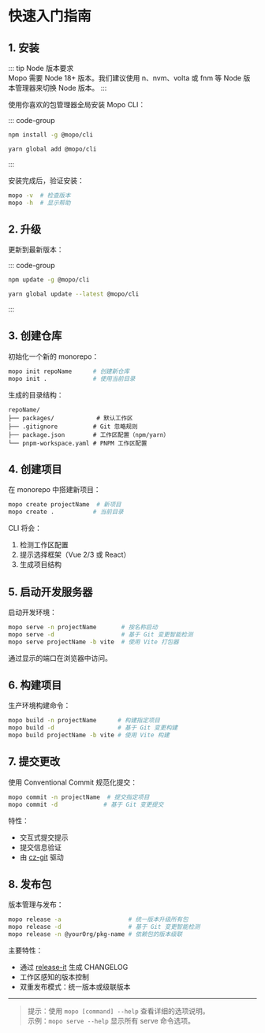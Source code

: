 # 快速入门指南

## 1. 安装

::: tip
Node 版本要求  
Mopo 需要 Node 18+ 版本。我们建议使用 n、nvm、volta 或 fnm 等 Node 版本管理器来切换 Node 版本。
:::

使用你喜欢的包管理器全局安装 Mopo CLI：

::: code-group

```bash [npm]
npm install -g @mopo/cli
```

```bash [yarn]
yarn global add @mopo/cli
```

:::

安装完成后，验证安装：

```bash
mopo -v  # 检查版本
mopo -h  # 显示帮助
```

## 2. 升级

更新到最新版本：

::: code-group

```bash [npm]
npm update -g @mopo/cli
```

```bash [yarn]
yarn global update --latest @mopo/cli
```

:::

## 3. 创建仓库

初始化一个新的 monorepo：

```bash
mopo init repoName      # 创建新仓库
mopo init .             # 使用当前目录
```

生成的目录结构：
```
repoName/
├── packages/            # 默认工作区
├── .gitignore          # Git 忽略规则
├── package.json        # 工作区配置（npm/yarn）
└── pnpm-workspace.yaml # PNPM 工作区配置
```

## 4. 创建项目

在 monorepo 中搭建新项目：

```bash
mopo create projectName  # 新项目
mopo create .           # 当前目录
```

CLI 将会：
1. 检测工作区配置
2. 提示选择框架（Vue 2/3 或 React）
3. 生成项目结构

## 5. 启动开发服务器

启动开发环境：

```bash
mopo serve -n projectName       # 按名称启动
mopo serve -d                   # 基于 Git 变更智能检测
mopo serve projectName -b vite  # 使用 Vite 打包器
```

通过显示的端口在浏览器中访问。

## 6. 构建项目

生产环境构建命令：

```bash
mopo build -n projectName      # 构建指定项目
mopo build -d                  # 基于 Git 变更构建
mopo build projectName -b vite # 使用 Vite 构建
```

## 7. 提交更改

使用 Conventional Commit 规范化提交：

```bash
mopo commit -n projectName  # 提交指定项目
mopo commit -d             # 基于 Git 变更提交
```

特性：
- 交互式提交提示
- 提交信息验证
- 由 [cz-git](https://github.com/Zhengqbbb/cz-git) 驱动

## 8. 发布包

版本管理与发布：

```bash
mopo release -a                   # 统一版本升级所有包
mopo release -d                   # 基于 Git 变更智能检测
mopo release -n @yourOrg/pkg-name # 依赖包的版本级联
```

主要特性：
- 通过 [release-it](https://github.com/release-it/release-it) 生成 CHANGELOG
- 工作区感知的版本控制
- 双重发布模式：统一版本或级联版本

---

> 提示：使用 `mopo [command] --help` 查看详细的选项说明。  
> 示例：`mopo serve --help` 显示所有 serve 命令选项。
